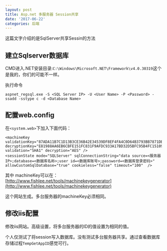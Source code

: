 ```yaml
---
layout: post
title: Asp.net 多服务器 Session共享
date: '2017-06-22'
categories: 后端
---
```


这篇文字介绍的是SqlServer共享Sessin的方法

## 建立Sqlserver数据库


CMD进入.NET安装目录:`C:\Windows\Microsoft.NET\Framework\v4.0.30319`这个是我的，你们的可能不一样。

执行命令

	aspnet_regsql.exe -S <SQL Server IP> -U <User Name> -P <Password> -ssadd -sstype c -d <Database Name>

## 配置web.config


在`<system.web>`下加入下面代码：

    <machineKey validationKey="87ADA11B7C1D13B3CE36B42E34539DF8EF4FA4C0D64B3793BB7871DB5CD06DAC3A3BD4EE0D6AB66F62B4E7A75ECA039E433ED6B87E183F2C6B4E76C11A557CF9" decryptionKey="E81988AA6EB6CBFE151FC831F9AFDC933A17BD32D5BFC95B4FC1510992071B95" validation="SHA1" decryption="AES" />
    <sessionState mode="SQLServer" sqlConnectionString="data source=<服务器IP>;database=<数据库名称>;user id=<数据库账号>;password=<数据库登录密码>" allowCustomSqlDatabase="true" cookieless="false" timeout="100"  />
    
其中 machineKey可以在：
[http://www.fishlee.net/tools/machinekeygenerator](http://www.fishlee.net/tools/machinekeygenerator) 

这个网站生成。多台服务器的machineKey必须相同。

## 修改iis配置


修改iis网站。高级设置，将多台服务器的ID的值设置为相同的值。


个人仅测试了将session写入数据库。没有测试多台服务器共享。通过查看数据库存储过程`TempGetAppID`感觉可行。